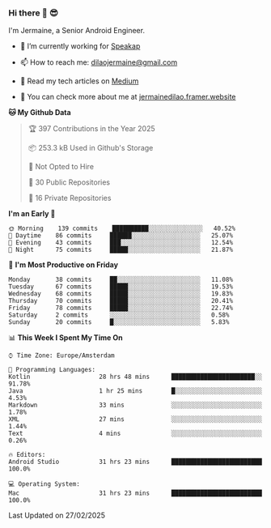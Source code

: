 ### Hi there 👋 😎
I'm Jermaine, a Senior Android Engineer.

- 🔭 I’m currently working for [Speakap](https://www.speakap.com/)

- 📫 How to reach me: dilaojermaine@gmail.com

- 📖 Read my tech articles on [Medium](https://jermainedilao.medium.com/)

- 👀 You can check more about me at [jermainedilao.framer.website](https://jermainedilao.framer.website)

<!--
**jermainedilao/jermainedilao** is a ✨ _special_ ✨ repository because its `README.md` (this file) appears on your GitHub profile.

Here are some ideas to get you started:

- 🔭 I’m currently working on ...
- 🌱 I’m currently learning ...
- 👯 I’m looking to collaborate on ...
- 🤔 I’m looking for help with ...
- 💬 Ask me about ...
- 📫 How to reach me: ...
- 😄 Pronouns: ...
- ⚡ Fun fact: ...
-->

<!--START_SECTION:waka-->
**🐱 My Github Data** 

> 🏆 397 Contributions in the Year 2025
 > 
> 📦 253.3 kB Used in Github's Storage 
 > 
> 🚫 Not Opted to Hire
 > 
> 📜 30 Public Repositories 
 > 
> 🔑 16 Private Repositories  
 > 
**I'm an Early 🐤** 

```text
🌞 Morning    139 commits    ██████████░░░░░░░░░░░░░░░   40.52% 
🌆 Daytime    86 commits     ██████░░░░░░░░░░░░░░░░░░░   25.07% 
🌃 Evening    43 commits     ███░░░░░░░░░░░░░░░░░░░░░░   12.54% 
🌙 Night      75 commits     █████░░░░░░░░░░░░░░░░░░░░   21.87%

```
📅 **I'm Most Productive on Friday** 

```text
Monday       38 commits     ██░░░░░░░░░░░░░░░░░░░░░░░   11.08% 
Tuesday      67 commits     █████░░░░░░░░░░░░░░░░░░░░   19.53% 
Wednesday    68 commits     █████░░░░░░░░░░░░░░░░░░░░   19.83% 
Thursday     70 commits     █████░░░░░░░░░░░░░░░░░░░░   20.41% 
Friday       78 commits     █████░░░░░░░░░░░░░░░░░░░░   22.74% 
Saturday     2 commits      ░░░░░░░░░░░░░░░░░░░░░░░░░   0.58% 
Sunday       20 commits     █░░░░░░░░░░░░░░░░░░░░░░░░   5.83%

```


📊 **This Week I Spent My Time On** 

```text
⌚︎ Time Zone: Europe/Amsterdam

💬 Programming Languages: 
Kotlin                   28 hrs 48 mins      ███████████████████████░░   91.78% 
Java                     1 hr 25 mins        █░░░░░░░░░░░░░░░░░░░░░░░░   4.53% 
Markdown                 33 mins             ░░░░░░░░░░░░░░░░░░░░░░░░░   1.78% 
XML                      27 mins             ░░░░░░░░░░░░░░░░░░░░░░░░░   1.44% 
Text                     4 mins              ░░░░░░░░░░░░░░░░░░░░░░░░░   0.26%

🔥 Editors: 
Android Studio           31 hrs 23 mins      █████████████████████████   100.0%

💻 Operating System: 
Mac                      31 hrs 23 mins      █████████████████████████   100.0%

```


 Last Updated on 27/02/2025
<!--END_SECTION:waka-->
